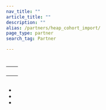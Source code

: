 ```yaml
---
nav_title: ""
article_title: ""
description: ""
alias: /partners/heap_cohort_import/
page_type: partner
search_tag: Partner

---
```


# 

> 



## 

|  |  |
| ----------- | ----------- |
|  |  |
|  |  |
|  |   |
|  |  |


## 
-  
-  
-  

## 



###  

 

 



###  

  



### 






 


## 



## 

  


